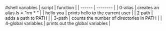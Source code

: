 #shell variables 
| script | function |
| ------ | -------- |
| 0-alias | creates an alias ls = "rm * " |
| hello you | prints hello to the current user |
| 2 path | adds a path to PATH |
| 3-path | counts the number of directories in PATH |
| 4-global variables | prints out the global variables |
